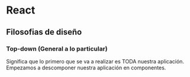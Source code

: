 # React

## Filosofias de diseño
### Top-down (General a lo particular)

Significa que lo primero que se va a realizar es TODA nuestra aplicación.
Empezamos a descomponer nuestra aplicación en componentes.